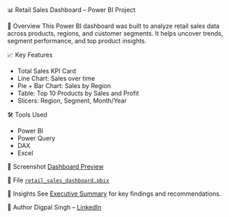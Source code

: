 📊 Retail Sales Dashboard – Power BI Project

 🚀 Overview
This Power BI dashboard was built to analyze retail sales data across products, regions, and customer segments. It helps uncover trends, segment performance, and top product insights.

📈 Key Features
- Total Sales KPI Card
- Line Chart: Sales over time
- Pie + Bar Chart: Sales by Region
- Table: Top 10 Products by Sales and Profit
- Slicers: Region, Segment, Month/Year

🛠 Tools Used
- Power BI
- Power Query
- DAX
- Excel

📸 Screenshot
[Dashboard Preview](dashboard.png)

📁 File
 [`retail_sales_dashboard.pbix`](retail_sales_dashboard.pbix)

📄 Insights
See [Executive Summary](insights/executive_summary.md) for key findings and recommendations.

👤 Author
Digpal Singh – [LinkedIn](https://linkedin.com/in/diggisingh)
